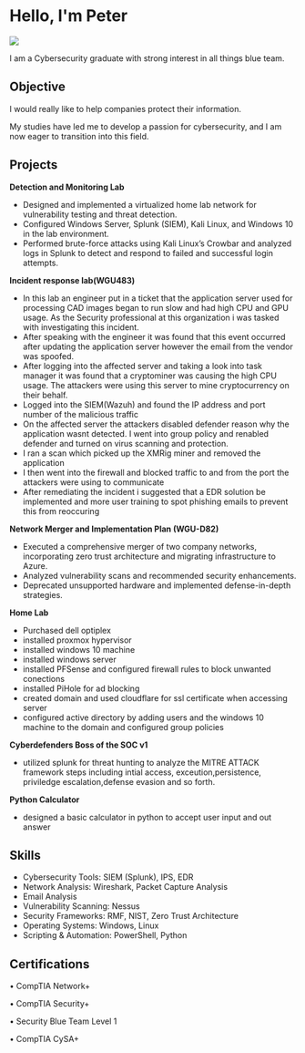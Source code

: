 # Hello, I'm Peter 
<a href="https://linkedin.com/in/peter-w90"><img src="https://img.shields.io/badge/-LinkedIn-0072b1?&style=for-the-badge&logo=linkedin&logoColor=white" /></a>

I am a Cybersecurity graduate with strong interest in all things blue team.

## Objective
I would really like to help companies protect their information.

My studies have led me to develop a passion for cybersecurity, and I am now eager to transition into this field.

## Projects
**Detection and Monitoring Lab**

* 	Designed and implemented a virtualized home lab network for vulnerability testing and threat detection.
* Configured Windows Server, Splunk (SIEM), Kali Linux, and Windows 10 in the lab environment.
* Performed brute-force attacks using Kali Linux’s Crowbar and analyzed logs in Splunk to detect and respond to failed and successful login attempts.

**Incident response lab(WGU483)**

* In this lab an engineer put in a ticket that the application server used for processing CAD images began to run slow and had high CPU and GPU usage. As the Security professional at this organization i was tasked with investigating this incident.
* After speaking with the engineer it was found that this event occurred after updating the application server however the email from the vendor was spoofed.
* After logging into the affected server and taking a look into task manager it was found that a cryptominer was causing the high CPU usage. The attackers were using this server to mine cryptocurrency on their behalf.
* Logged into the SIEM(Wazuh) and found the IP address and port number of the malicious traffic
* On the affected server the attackers disabled defender reason why the application wasnt detected. I went into group policy and renabled defender and turned on virus scanning and protection.
* I ran a scan which picked up the XMRig miner and removed the application
* I then went into the firewall and blocked traffic to and from the port the attackers were using to communicate
* After remediating the incident i suggested that a EDR solution be implemented  and more user training to spot phishing emails to prevent this from reoccuring 


**Network Merger and Implementation Plan (WGU-D82)**
*	Executed a comprehensive merger of two company networks, incorporating zero trust architecture and migrating infrastructure to Azure.
*	Analyzed vulnerability scans and recommended security enhancements.
*	Deprecated unsupported hardware and implemented defense-in-depth strategies.


**Home Lab**
* Purchased dell optiplex 
* installed proxmox hypervisor
* installed windows 10 machine
* installed windows server 
* installed PFSense and configured firewall rules to block unwanted conections
* installed PiHole for ad blocking
* created domain and used cloudflare for ssl certificate when accessing server
* configured active directory by adding users and the windows 10 machine to the domain and configured group policies

**Cyberdefenders Boss of the SOC v1**
  * utilized splunk for threat hunting to analyze the MITRE ATTACK framework steps including intial access, exceution,persistence, priviledge escalation,defense evasion and so forth.
 
**Python Calculator**
* designed a basic calculator in python to accept user input and out answer 




## Skills

* Cybersecurity Tools: SIEM (Splunk), IPS, EDR
* Network Analysis: Wireshark, Packet Capture Analysis
* Email Analysis 
* Vulnerability Scanning: Nessus
* Security Frameworks: RMF, NIST, Zero Trust Architecture
* Operating Systems: Windows, Linux
* Scripting & Automation: PowerShell, Python


## Certifications
•	CompTIA Network+

•	CompTIA Security+

•	Security Blue Team Level 1

•	CompTIA CySA+

